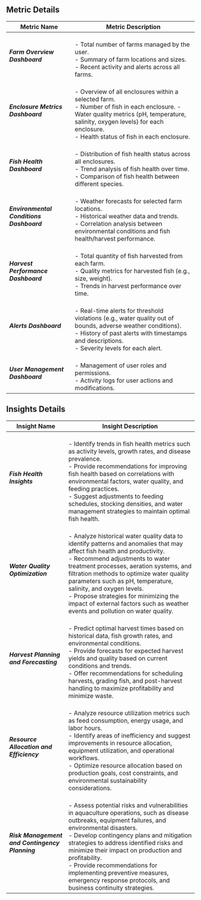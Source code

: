 ## Metric Details

| Metric Name                      | Metric Description                                                                                                                                                                      |
| ------------------------------- | -------------------------------------------------------------------------------------------------------------------------------------------------------------------------------------- | 
| ***Farm Overview Dashboard***   | <br> - Total number of farms managed by the user. <br> - Summary of farm locations and sizes. <br> - Recent activity and alerts across all farms.                                                    | 
| ***Enclosure Metrics Dashboard*** | <br> - Overview of all enclosures within a selected farm. <br> - Number of fish in each enclosure. - Water quality metrics (pH, temperature, salinity, oxygen levels) for each enclosure. <br> - Health status of fish in each enclosure. |
| ***Fish Health Dashboard***     | <br> - Distribution of fish health status across all enclosures. <br> - Trend analysis of fish health over time. <br> - Comparison of fish health between different species.                         |
| ***Environmental Conditions Dashboard*** | <br> - Weather forecasts for selected farm locations. <br> - Historical weather data and trends. <br> - Correlation analysis between environmental conditions and fish health/harvest performance.  |
| ***Harvest Performance Dashboard*** | <br> - Total quantity of fish harvested from each farm. <br> - Quality metrics for harvested fish (e.g., size, weight). <br> - Trends in harvest performance over time.                                 |
| ***Alerts Dashboard***          | <br> - Real-time alerts for threshold violations (e.g., water quality out of bounds, adverse weather conditions).<br> - History of past alerts with timestamps and descriptions. <br> - Severity levels for each alert.                                    |
| ***User Management Dashboard***  | <br> - Management of user roles and permissions. <br> - Activity logs for user actions and modifications.                                                                                        |

## Insights Details

| Insight Name                       | Insight Description                                                                                                                                                                                                  |
| ---------------------------------- | ------------------------------------------------------------------------------------------------------------------------------------------------------------------------------------------------------------------ | 
| ***Fish Health Insights***         | <br> - Identify trends in fish health metrics such as activity levels, growth rates, and disease prevalence. <br> - Provide recommendations for improving fish health based on correlations with environmental factors, water quality, and feeding practices. <br> - Suggest adjustments to feeding schedules, stocking densities, and water management strategies to maintain optimal fish health. | 
| ***Water Quality Optimization***   | <br> - Analyze historical water quality data to identify patterns and anomalies that may affect fish health and productivity. <br> - Recommend adjustments to water treatment processes, aeration systems, and filtration methods to optimize water quality parameters such as pH, temperature, salinity, and oxygen levels. <br> - Propose strategies for minimizing the impact of external factors such as weather events and pollution on water quality. |
| ***Harvest Planning and Forecasting*** | <br> - Predict optimal harvest times based on historical data, fish growth rates, and environmental conditions. <br> - Provide forecasts for expected harvest yields and quality based on current conditions and trends. <br> - Offer recommendations for scheduling harvests, grading fish, and post-harvest handling to maximize profitability and minimize waste. |
| ***Resource Allocation and Efficiency*** | <br> - Analyze resource utilization metrics such as feed consumption, energy usage, and labor hours. <br> - Identify areas of inefficiency and suggest improvements in resource allocation, equipment utilization, and operational workflows. <br> - Optimize resource allocation based on production goals, cost constraints, and environmental sustainability considerations. |
| ***Risk Management and Contingency Planning*** | <br> - Assess potential risks and vulnerabilities in aquaculture operations, such as disease outbreaks, equipment failures, and environmental disasters. <br> - Develop contingency plans and mitigation strategies to address identified risks and minimize their impact on production and profitability. <br> - Provide recommendations for implementing preventive measures, emergency response protocols, and business continuity strategies. |
